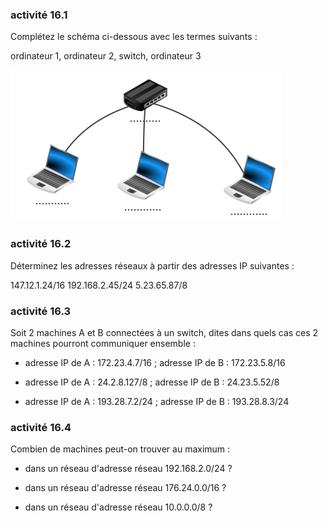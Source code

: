 ### activité 16.1

Complétez le schéma ci-dessous avec les termes suivants : 

ordinateur 1, ordinateur 2, switch, ordinateur 3

![](img/c16a_1.png)

### activité 16.2

Déterminez les adresses réseaux à partir des adresses IP suivantes :

147.12.1.24/16
192.168.2.45/24
5.23.65.87/8

### activité 16.3

Soit 2 machines A et B connectées à un switch, dites dans quels cas ces 2 machines pourront communiquer ensemble :

- adresse IP de A : 172.23.4.7/16 ; adresse IP de B : 172.23.5.8/16

- adresse IP de A : 24.2.8.127/8 ; adresse IP de B : 24.23.5.52/8

- adresse IP de A : 193.28.7.2/24 ; adresse IP de B : 193.28.8.3/24

### activité 16.4

Combien de machines peut-on trouver au maximum :

- dans un réseau d'adresse réseau 192.168.2.0/24 ?

- dans un réseau d'adresse réseau 176.24.0.0/16 ?

- dans un réseau d'adresse réseau 10.0.0.0/8 ?